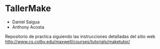 # TallerMake
- Daniel Saigua
- Anthony Acosta

Repositorio de practica siguiendo las instrucciones detalladas del sitio web http://www.cs.colby.edu/maxwell/courses/tutorials/maketutor/
